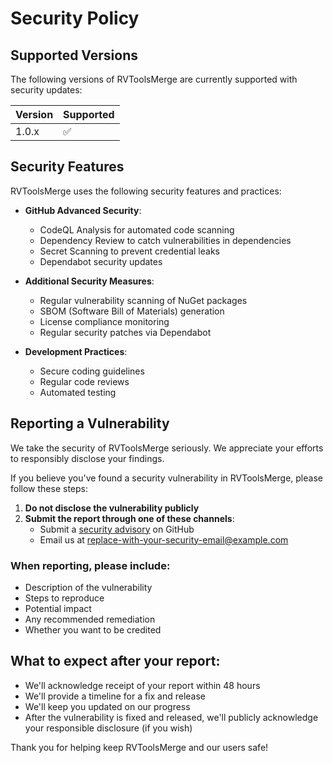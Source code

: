 # Security Policy

## Supported Versions

The following versions of RVToolsMerge are currently supported with security updates:

| Version | Supported          |
| ------- | ------------------ |
| 1.0.x   | :white_check_mark: |

## Security Features

RVToolsMerge uses the following security features and practices:

- **GitHub Advanced Security**: 
  - CodeQL Analysis for automated code scanning
  - Dependency Review to catch vulnerabilities in dependencies
  - Secret Scanning to prevent credential leaks
  - Dependabot security updates

- **Additional Security Measures**:
  - Regular vulnerability scanning of NuGet packages
  - SBOM (Software Bill of Materials) generation
  - License compliance monitoring
  - Regular security patches via Dependabot

- **Development Practices**:
  - Secure coding guidelines
  - Regular code reviews
  - Automated testing

## Reporting a Vulnerability

We take the security of RVToolsMerge seriously. We appreciate your efforts to responsibly disclose your findings.

If you believe you've found a security vulnerability in RVToolsMerge, please follow these steps:

1. **Do not disclose the vulnerability publicly**
2. **Submit the report through one of these channels**:
   - Submit a [security advisory](https://github.com/Ysbroenne/RVToolsMerge/security/advisories/new) on GitHub
   - Email us at [replace-with-your-security-email@example.com](mailto:replace-with-your-security-email@example.com)

### When reporting, please include:

- Description of the vulnerability
- Steps to reproduce
- Potential impact
- Any recommended remediation
- Whether you want to be credited

## What to expect after your report:

- We'll acknowledge receipt of your report within 48 hours
- We'll provide a timeline for a fix and release
- We'll keep you updated on our progress
- After the vulnerability is fixed and released, we'll publicly acknowledge your responsible disclosure (if you wish)

Thank you for helping keep RVToolsMerge and our users safe!
